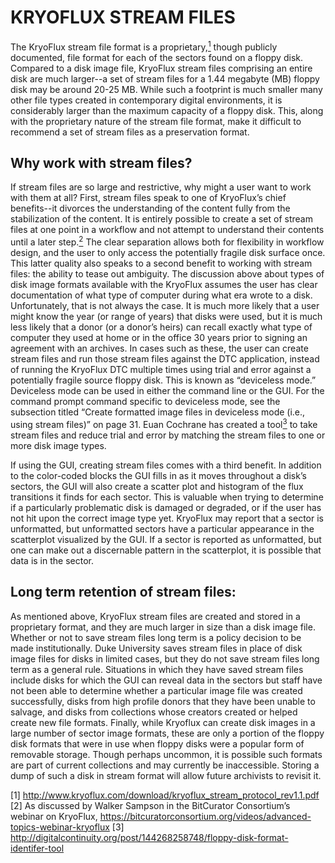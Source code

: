 # KRYOFLUX STREAM FILES

The KryoFlux stream file format is a proprietary,<a href="#anchor1"><sup>1</sup></a> though publicly documented, file format for each of the sectors found on a floppy disk. Compared to a disk image file, KryoFlux stream files comprising an entire disk are much larger--a set of stream files for a 1.44 megabyte (MB) floppy disk may be around 20-25 MB. While such a footprint is much smaller many other file types created in contemporary digital environments, it is considerably larger than the maximum capacity of a floppy disk. This, along with the proprietary nature of the stream file format, make it difficult to recommend a set of stream files as a preservation format.

## Why work with stream files?

If stream files are so large and restrictive, why might a user want to work with them at all? First, stream files speak to one of KryoFlux’s chief benefits--it divorces the understanding of the content fully from the stabilization of the content. It is entirely possible to create a set of stream files at one point in a workflow and not attempt to understand their contents until a later step.<a href="#anchor2"><sup>2</sup></a> The clear separation allows both for flexibility in workflow design, and the user to only access the potentially fragile disk surface once. This latter quality also speaks to a second benefit to working with stream files: the ability to tease out ambiguity. The discussion above about types of disk image formats available with the KryoFlux assumes the user has clear documentation of what type of computer during what era wrote to a disk. Unfortunately, that is not always the case. It is much more likely that a user might know the year (or range of years) that disks were used, but it is much less likely that a donor (or a donor’s heirs) can recall exactly what type of computer they used at home or in the office 30 years prior to signing an agreement with an archives. In cases such as these, the user can create stream files and run those stream files against the DTC application, instead of running the KryoFlux DTC multiple times using trial and error against a potentially fragile source floppy disk. This is known as “deviceless mode.” Deviceless mode can be used in either the command line or the GUI. For the command prompt command specific to deviceless mode, see the subsection titled “Create formatted image files in deviceless mode (i.e., using stream files)” on page 31. Euan Cochrane has created a tool<a href="#anchor3"><sup>3</sup></a> to take stream files and reduce trial and error by matching the stream files to one or more disk image types.

If using the GUI, creating stream files comes with a third benefit. In addition to the color-coded blocks the GUI fills in as it moves throughout a disk’s sectors, the GUI will also create a scatter plot and histogram of the flux transitions it finds for each sector. This is valuable when trying to determine if a particularly problematic disk is damaged or degraded, or if the user has not hit upon the correct image type yet. KryoFlux may report that a sector is unformatted, but unformatted sectors have a particular appearance in the scatterplot visualized by the GUI. If a sector is reported as unformatted, but one can make out a discernable pattern in the scatterplot, it is possible that data is in the sector.

## Long term retention of stream files:

As mentioned above, KryoFlux stream files are created and stored in a proprietary format, and they are much larger in size than a disk image file. Whether or not to save stream files long term is a policy decision to be made institutionally. Duke University saves stream files in place of disk image files for disks in limited cases, but they do not save stream files long term as a general rule. Situations in which they have saved stream files include disks for which the GUI can reveal data in the sectors but staff have not been able to determine whether a particular image file was created successfully, disks from high profile donors that they have been unable to salvage, and disks from collections whose creators created or helped create new file formats. Finally, while Kryoflux can create disk images in a large number of sector image formats, these are only a portion of the floppy disk formats that were in use when floppy disks were a popular form of removable storage. Though perhaps uncommon, it is possible such formats are part of current collections and may currently be inaccessible. Storing a dump of such a disk in stream format will allow future archivists to revisit it.

<a name="anchor1">[1]</a>  http://www.kryoflux.com/download/kryoflux_stream_protocol_rev1.1.pdf
<a name="anchor2">[2]</a> As discussed by Walker Sampson in the BitCurator Consortium’s webinar on KryoFlux, https://bitcuratorconsortium.org/videos/advanced-topics-webinar-kryoflux
<a name="anchor3">[3]</a> http://digitalcontinuity.org/post/144268258748/floppy-disk-format-identifer-tool
